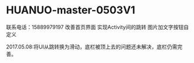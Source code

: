 # HUANUO-master-0503V1

联系电话：15889979197
改善首页界面 实现Activity间的跳转 图片加文字按钮自定义

2017.05.08:将UI从跳转换为滑动，底栏被顶上去的问题还未解决，底栏仍需完善。